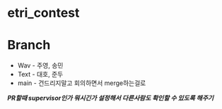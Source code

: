 # etri_contest

# Branch
  - Wav - 주영, 송민
  - Text - 대호, 준두
  - main - 건드리지말고 회의하면서 merge하는걸로


***PR할때 supervisor인가 뭐시긴가 설정해서 다른사람도 확인할 수 있도록 해주기***
